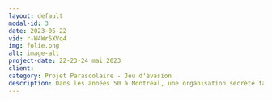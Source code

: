 ```yaml
---
layout: default
modal-id: 3
date: 2023-05-22
vid: r-W4Wr5XVq4
img: folie.png
alt: image-alt
project-date: 22-23-24 mai 2023
client: 
category: Projet Parascolaire - Jeu d'évasion
description: Dans les années 50 à Montréal, une organisation secrète fait des tests sur l'esprit de ses patients, sous le couvert d'une asile psychiatrique. Vous y avez été interné et vous devez maintenant travailler ensemble pour résoudre les énigmes, échapper aux obstacles et réussir à retrouver votre liberté, à la fois dans l'asile et dans votre propre esprit.
---
```

